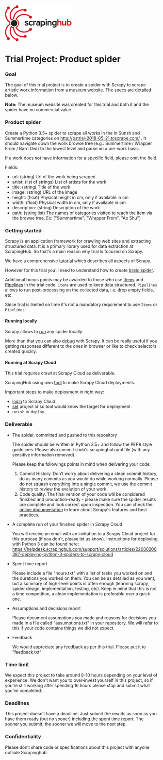 ![Scrapinghub logo](scrapinghub.png)

# Trial Project: Product spider #

### Goal ###

The goal of this trial project is to create a spider with Scrapy to scrape artistic work information from a museum website. The specs are detailed below.

**Note:** The museum website was created for this trial and both it and the spider have no commercial value.

### Product spider ###

Create a Python 3.5+ spider to scrape all works in the In Sunsh and Summertime categories on http://pstrial-2018-05-21.toscrape.com/ .
It should navigate down the work browse tree (e.g.: Summertime / Wrapper From / Barn Owl) to the lowest level and parse on a per-work basis.

If a work does not have information for a specific field, please omit the field.

Fields:

* url: (string) Url of the work being scraped
* artist: (list of strings) List of artists for the work
* title: (string) Title of the work
* image: (string) URL of the image
* height: (float) Physical height in cm, only if available in cm
* width: (float) Physical width in cm, only if available in cm
* description: (string) Description of the work
* path: (string list) The names of categories visited to reach the item via the browse tree. Ex: ["Summertime", "Wrapper From", "Ao Shu"]

### Getting started

Scrapy is an application framework for crawling web sites and extracting structured data. 
It is a primary library used for data extraction at ScrapingHub. So that's a main reason why trial is focused on Scrapy.

We have a comprehensive [tutorial](https://doc.scrapy.org/en/latest/intro/tutorial.html) which describes all aspects of Scrapy.

However for this trial you'll need to understand how to create [basic spider](https://doc.scrapy.org/en/latest/intro/tutorial.html#our-first-spider).

Additional bonus points may be awarded to those who use [Items](https://doc.scrapy.org/en/latest/topics/items.html#module-scrapy.item) and [Pipelines](https://doc.scrapy.org/en/latest/topics/item-pipeline.html#item-pipeline) in the trial code. 
`Items` are used to keep data structured. `Pipelines` allows to run post-processing on the collected data, i.e. drop empty fields, etc.

Since trial is limited on time it's not a mandatory requirement to use `Items` or `Pipelines`.

#### Running locally

Scrapy allows to [run](https://doc.scrapy.org/en/latest/intro/tutorial.html#how-to-run-our-spider) any spider locally.

More than that you can also [debug](https://doc.scrapy.org/en/latest/topics/commands.html#shell) with Scrapy. 
It can be really useful if you getting responses different to the ones in browser or like to check selectors 
created quickly.

#### Running at Scrapy Cloud

This trial requires crawl at Scrapy Cloud as deliverable.

ScrapingHub using own [tool](https://shub.readthedocs.io/en/stable/quickstart.html) to make Scrapy Cloud deployments.

Important steps to make deployment in right way:

* [login](https://shub.readthedocs.io/en/stable/quickstart.html#basic-usage) to Scrapy Cloud.
* [set](https://shub.readthedocs.io/en/stable/configuration.html#where-to-configure-shub) project id so tool would know the target for deployment.
* run `shub deploy`


### Deliverable ###

* The spider, committed and pushed to this repository

    The spider should be written in Python 3.5+ and follow the PEP8 style guidelines.  Please also commit shub's scrapinghub.yml file (with any sensitive information removed).

    Please keep the followings points in mind when delivering your code:

    1. Commit History. Don’t worry about delivering a clean commit history, do as many commits as you would do while working normally. Please do not squash everything into a single commit, we use the commit history to review the evolution of your work.
    2. Code quality. The final version of your code will be considered finished and production-ready - please make sure the spider results are complete and look correct upon inspection. You can check the [online documentation](https://doc.scrapy.org) to learn about Scrapy's features and best practices.

* A complete run of your finished spider in Scrapy Cloud

    You will receive an email with an invitation to a Scrapy Cloud project for this purpose (if you don't, please let us know).  Instructions for deploying with Python 3 can be found here: https://helpdesk.scrapinghub.com/support/solutions/articles/22000200387-deploying-python-3-spiders-to-scrapy-cloud

* Spent time report

    Please include a file "hours.txt" with a list of tasks you worked on and the durations you worked on them. You can be as detailed as you want, but a summary of high-level points is often enough (learning scrapy, spider design, implementation, testing, etc). Keep in mind that this is not a time competition, a clean implementation is preferable over a quick one.

* Assumptions and decisions report

    Please document assumptions you made and reasons for decisions you made in a file called "assumptions.txt" in your repository.  We will refer to this if your code contains things we did not expect.

* Feedback
    
    We would appreciate any feedback as per this trial. Please put it to "feedback.txt"

### Time limit ###

We expect this project to take around 8-10 hours depending on your level of experience.  We don't want you to over-invest yourself in this project, so if you're still working after spending 16 hours please stop and submit what you've completed.

### Deadlines ###

This project doesn’t have a deadline. Just submit the results as soon as you have them ready (but no sooner) including the spent time report. The sooner you submit, the sooner we will move to the next step.

### Confidentiality ###

Please don’t share code or specifications about this project with anyone outside Scrapinghub.
